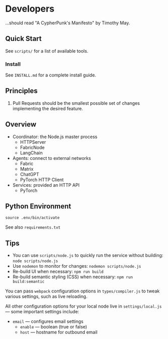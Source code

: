 # Developers
...should read "A CypherPunk's Manifesto" by Timothy May.

## Quick Start
See `scripts/` for a list of available tools.

### Install
See `INSTALL.md` for a complete install guide.

## Principles
1. Pull Requests should be the smallest possible set of changes implementing the desired feature.

## Overview
- Coordinator: the Node.js master process
  - HTTPServer
  - FabricNode
  - LangChain
- Agents: connect to external networks
  - Fabric
  - Matrix
  - ChatGPT
  - PyTorch HTTP Client
- Services: provided an HTTP API
  - PyTorch

## Python Environment
`source .env/bin/activate`

See also `requirements.txt`

## Tips
- You can use `scripts/node.js` to quickly run the service without building: `node scripts/node.js`
- Use `nodemon` to monitor for changes: `nodemon scripts/node.js`
- Re-build UI when necessary: `npm run build`
- Re-build semantic styling (CSS) when necessary: `npm run build:semantic`

You can pass `webpack` configuration options in `types/compiler.js` to tweak various settings, such as live reloading.

All other configuration options for your local node live in `settings/local.js` — some important settings include:

- `email` — configures email settings
  - `enable` — boolean (true or false)
  - `host` — hostname for outbound email
